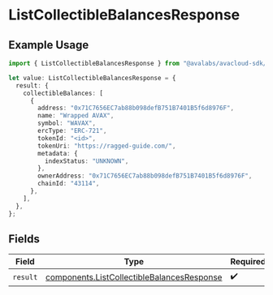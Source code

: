 # ListCollectibleBalancesResponse

## Example Usage

```typescript
import { ListCollectibleBalancesResponse } from "@avalabs/avacloud-sdk/models/operations";

let value: ListCollectibleBalancesResponse = {
  result: {
    collectibleBalances: [
      {
        address: "0x71C7656EC7ab88b098defB751B7401B5f6d8976F",
        name: "Wrapped AVAX",
        symbol: "WAVAX",
        ercType: "ERC-721",
        tokenId: "<id>",
        tokenUri: "https://ragged-guide.com/",
        metadata: {
          indexStatus: "UNKNOWN",
        },
        ownerAddress: "0x71C7656EC7ab88b098defB751B7401B5f6d8976F",
        chainId: "43114",
      },
    ],
  },
};
```

## Fields

| Field                                                                                                    | Type                                                                                                     | Required                                                                                                 | Description                                                                                              |
| -------------------------------------------------------------------------------------------------------- | -------------------------------------------------------------------------------------------------------- | -------------------------------------------------------------------------------------------------------- | -------------------------------------------------------------------------------------------------------- |
| `result`                                                                                                 | [components.ListCollectibleBalancesResponse](../../models/components/listcollectiblebalancesresponse.md) | :heavy_check_mark:                                                                                       | N/A                                                                                                      |